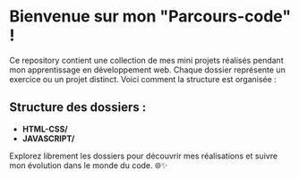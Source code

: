 # Bienvenue sur mon "Parcours-code" !

Ce repository contient une collection de mes mini projets réalisés pendant mon apprentissage en développement web. Chaque dossier représente un exercice ou un projet distinct. Voici comment la structure est organisée :

## Structure des dossiers :

- **HTML-CSS/**
- **JAVASCRIPT/**

Explorez librement les dossiers pour découvrir mes réalisations et suivre mon évolution dans le monde du code. 🌐✨
